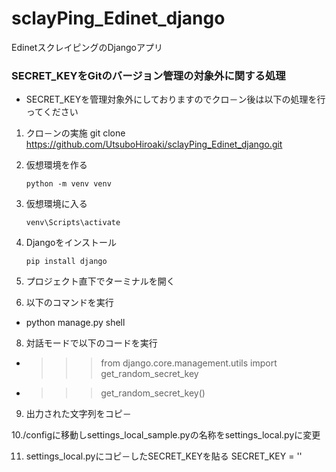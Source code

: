 # sclayPing_Edinet_django
EdinetスクレイピングのDjangoアプリ
### SECRET_KEYをGitのバージョン管理の対象外に関する処理

- SECRET_KEYを管理対象外にしておりますのでクロ－ン後は以下の処理を行ってください

1. クロ－ンの実施
  git clone https://github.com/UtsuboHiroaki/sclayPing_Edinet_django.git

2. 仮想環境を作る

   ``` shell
   python -m venv venv
   ```

3. 仮想環境に入る

   ``` shell
   venv\Scripts\activate
   ```

4. Djangoをインストール

   ```shell
   pip install django

5. プロジェクト直下でターミナルを開く


7. 以下のコマンドを実行
  - python manage.py shell


8. 対話モードで以下のコードを実行
- >>> from django.core.management.utils import get_random_secret_key
- >>> get_random_secret_key()
 
9. 出力された文字列をコピ－


10./configに移動しsettings_local_sample.pyの名称をsettings_local.pyに変更 

11. settings_local.pyにコピ－したSECRET_KEYを貼る
SECRET_KEY = ''
